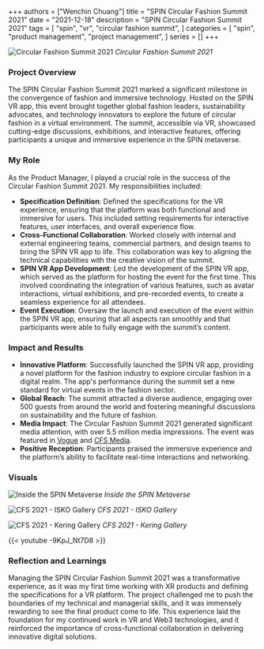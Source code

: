 +++
authors = ["Wenchin Chuang"]
title = "SPIN Circular Fashion Summit 2021"
date = "2021-12-18"
description = "SPIN Circular Fashion Summit 2021"
tags = [
    "spin",
    "vr",
    "circular fashion summit",
]
categories = [
    "spin",
    "product management",
    "project management",
]
series = []
+++

![Circular Fashion Summit 2021](/images/cfs_2021.png)
*Circular Fashion Summit 2021*

### Project Overview
The SPIN Circular Fashion Summit 2021 marked a significant milestone in the convergence of fashion and immersive technology. Hosted on the SPIN VR app, this event brought together global fashion leaders, sustainability advocates, and technology innovators to explore the future of circular fashion in a virtual environment. The summit, accessible via VR, showcased cutting-edge discussions, exhibitions, and interactive features, offering participants a unique and immersive experience in the SPIN metaverse.

### My Role
As the Product Manager, I played a crucial role in the success of the Circular Fashion Summit 2021. My responsibilities included:

- **Specification Definition**: Defined the specifications for the VR experience, ensuring that the platform was both functional and immersive for users. This included setting requirements for interactive features, user interfaces, and overall experience flow.
- **Cross-Functional Collaboration**: Worked closely with internal and external engineering teams, commercial partners, and design teams to bring the SPIN VR app to life. This collaboration was key to aligning the technical capabilities with the creative vision of the summit.
- **SPIN VR App Development**: Led the development of the SPIN VR app, which served as the platform for hosting the event for the first time. This involved coordinating the integration of various features, such as avatar interactions, virtual exhibitions, and pre-recorded events, to create a seamless experience for all attendees.
- **Event Execution**: Oversaw the launch and execution of the event within the SPIN VR app, ensuring that all aspects ran smoothly and that participants were able to fully engage with the summit’s content.

### Impact and Results
- **Innovative Platform**: Successfully launched the SPIN VR app, providing a novel platform for the fashion industry to explore circular fashion in a digital realm. The app's performance during the summit set a new standard for virtual events in the fashion sector.
- **Global Reach**: The summit attracted a diverse audience, engaging over 500 guests from around the world and fostering meaningful discussions on sustainability and the future of fashion.
- **Media Impact**: The Circular Fashion Summit 2021 generated significant media attention, with over 5.5 million media impressions. The event was featured in [Vogue](https://vogue.sg/circular-fashion-summit-2021/) and [CFS Media](https://cfs.media/circular-fashion-summit-2021).
- **Positive Reception**: Participants praised the immersive experience and the platform’s ability to facilitate real-time interactions and networking.

### Visuals

![Inside the SPIN Metaverse](/images/cfs_2021_vip.jpg)
*Inside the SPIN Metaverse*

![CFS 2021 - ISKO Gallery](/images/cfs_2021_gallery_isko.jpg)
*CFS 2021 - ISKO Gallery*

![CFS 2021 - Kering Gallery](/images/cfs_2021_gallery_kering.png)
*CFS 2021 - Kering Gallery*

{{< youtube -9KpJ_Nt7D8 >}}

### Reflection and Learnings
Managing the SPIN Circular Fashion Summit 2021 was a transformative experience, as it was my first time working with XR products and defining the specifications for a VR platform. The project challenged me to push the boundaries of my technical and managerial skills, and it was immensely rewarding to see the final product come to life. This experience laid the foundation for my continued work in VR and Web3 technologies, and it reinforced the importance of cross-functional collaboration in delivering innovative digital solutions.
